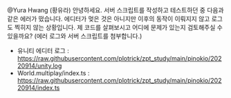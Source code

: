 @Yura Hwang (황유라) 안녕하세요. 서버 스크립트를 작성하고 테스트하던 중 다음과 같은 에러가 떴습니다. 에디터가 멎은 것은 아니지만 이후의 동작이 이뤄지지 않고 로그도 찍히지 않는 상황입니다. 제 코드를 살펴보시고 어디에 문제가 있는지 검토해주실 수 있을까요? (에러 로그와 서버 스크립트를 첨부합니다.)

- 유니티 에디터 로그 : https://raw.githubusercontent.com/plotrick/zpt_study/main/pinokio/20220914/unity.log
- World.multiplay/index.ts : https://raw.githubusercontent.com/plotrick/zpt_study/main/pinokio/20220914/index.ts
